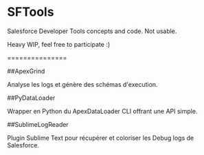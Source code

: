 SFTools
=======

Salesforce Developer Tools concepts and code. Not usable.

Heavy WIP, feel free to participate :)


===============

##ApexGrind

Analyse les logs et génère des schémas d'execution.


##PyDataLoader

Wrapper en Python du ApexDataLoader CLI offrant une API simple.


##SublimeLogReader

Plugin Sublime Text pour récupérer et coloriser les Debug logs de Salesforce.
